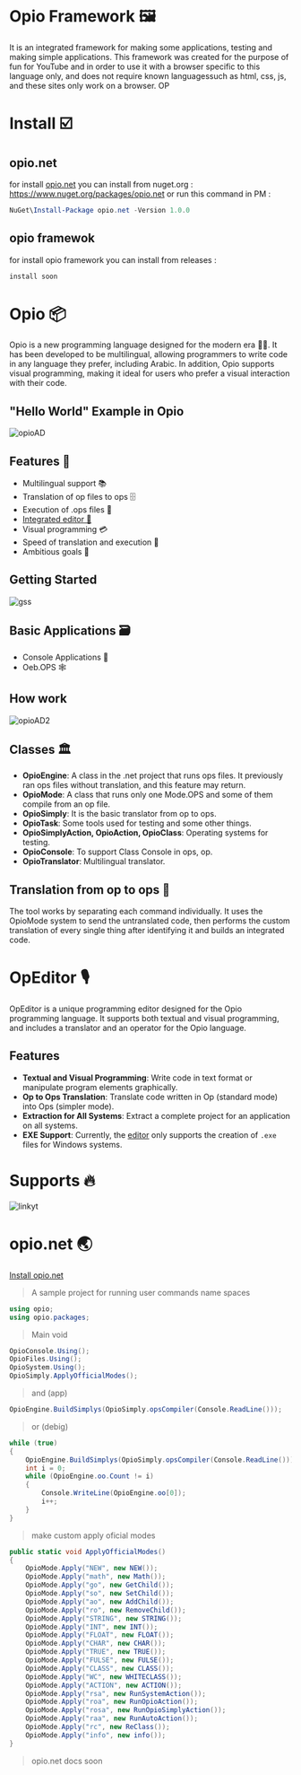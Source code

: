 # Opio Framework 🖼️
It is an integrated framework for making some applications, testing and making simple applications. This framework was created for the purpose of fun for YouTube and in order to use it with a browser specific to this language only, and does not require known languages ​​such as html, css, js, and these sites only work on a browser. OP

# Install ☑️
## opio.net
for install [opio.net](https://github.com/RevoidTeam/Opio-Framework/tree/main?tab=readme-ov-file#opionet-) you can install from nuget.org :
https://www.nuget.org/packages/opio.net or run this command in PM :
```PowerShell
NuGet\Install-Package opio.net -Version 1.0.0
```
## opio framewok
for install opio framework you can install from releases :
```PowerShell
install soon
```

# Opio 📦
Opio is a new programming language designed for the modern era 👨‍💻. It has been developed to be multilingual, allowing programmers to write code in any language they prefer, including Arabic. In addition, Opio supports visual programming, making it ideal for users who prefer a visual interaction with their code.

## "Hello World" Example in Opio
![opioAD](https://github.com/RevoidTeam/Opio-Framework/assets/155166369/b46b4316-d40f-45ed-b01d-d5fe99e14b42)

## Features 🥇
- Multilingual support 📚
- Translation of op files to ops 🗄️
- Execution of .ops files 📂
- [Integrated editor 🍎](https://github.com/RevoidTeam/Opio-Framework/tree/main?tab=readme-ov-file#opeditor-%EF%B8%8F)
- Visual programming 💳
- Speed of translation and execution 🚅
- Ambitious goals 🥅

## Getting Started
![gss](https://github.com/RevoidTeam/Opio-Framework/assets/155166369/72d5dc58-d2a7-4103-b7de-d88021c0e788)

## Basic Applications 🗃️
- Console Applications 💬
- Oeb.OPS 🕸️

## How work
![opioAD2](https://github.com/RevoidTeam/Opio-Framework/assets/155166369/ce8e2ec3-565c-4edd-b89a-fde60b5b9669)

## Classes 🏛️
- **OpioEngine**: A class in the .net project that runs ops files. It previously ran ops files without translation, and this feature may return.
- **OpioMode**: A class that runs only one Mode.OPS and some of them compile from an op file.
- **OpioSimply**: It is the basic translator from op to ops.
- **OpioTask**: Some tools used for testing and some other things.
- **OpioSimplyAction, OpioAction, OpioClass**: Operating systems for testing.
- **OpioConsole**: To support Class Console in ops, op.
- **OpioTranslator**: Multilingual translator.

## Translation from op to ops 💽
The tool works by separating each command individually. It uses the OpioMode system to send the untranslated code, then performs the custom translation of every single thing after identifying it and builds an integrated code.


# OpEditor 🎙️
OpEditor is a unique programming editor designed for the Opio programming language. It supports both textual and visual programming, and includes a translator and an operator for the Opio language.

## Features

- **Textual and Visual Programming**: Write code in text format or manipulate program elements graphically.
- **Op to Ops Translation**: Translate code written in Op (standard mode) into Ops (simpler mode).
- **Extraction for All Systems**: Extract a complete project for an application on all systems.
- **EXE Support**: Currently, the [editor](https://github.com/RevoidTeam/Opio-Framework/tree/main?tab=readme-ov-file#opeditor-%EF%B8%8F) only supports the creation of `.exe` files for Windows systems.

# Supports 🔥
![linkyt](https://github.com/RevoidTeam/Opio-Framework/assets/155166369/5d90d091-470a-450f-86bb-81f29c951a7c)

# opio.net 🌏
[Install opio.net](https://github.com/RevoidTeam/Opio-Framework/tree/main?tab=readme-ov-file#opionet) 
> A sample project for running user commands
> name spaces
```cs
using opio;
using opio.packages;
```
> Main void
```cs
OpioConsole.Using();
OpioFiles.Using();
OpioSystem.Using();
OpioSimply.ApplyOfficialModes();
```
> and (app)
```cs
OpioEngine.BuildSimplys(OpioSimply.opsCompiler(Console.ReadLine()));
```
> or (debig)
```cs
while (true)
{
    OpioEngine.BuildSimplys(OpioSimply.opsCompiler(Console.ReadLine()));
    int i = 0;
    while (OpioEngine.oo.Count != i)
    {
        Console.WriteLine(OpioEngine.oo[0]);
        i++;
    }
}
```
> make custom apply oficial modes
```cs
public static void ApplyOfficialModes()
{
    OpioMode.Apply("NEW", new NEW());
    OpioMode.Apply("math", new Math());
    OpioMode.Apply("go", new GetChild());
    OpioMode.Apply("so", new SetChild());
    OpioMode.Apply("ao", new AddChild());
    OpioMode.Apply("ro", new RemoveChild());
    OpioMode.Apply("STRING", new STRING());
    OpioMode.Apply("INT", new INT());
    OpioMode.Apply("FLOAT", new FLOAT());
    OpioMode.Apply("CHAR", new CHAR());
    OpioMode.Apply("TRUE", new TRUE());
    OpioMode.Apply("FULSE", new FULSE());
    OpioMode.Apply("CLASS", new CLASS());
    OpioMode.Apply("WC", new WHITECLASS());
    OpioMode.Apply("ACTION", new ACTION());
    OpioMode.Apply("rsa", new RunSystemAction());
    OpioMode.Apply("roa", new RunOpioAction());
    OpioMode.Apply("rosa", new RunOpioSimplyAction());
    OpioMode.Apply("raa", new RunAutoAction());
    OpioMode.Apply("rc", new ReClass());
    OpioMode.Apply("info", new info());
}
```
> opio.net docs soon
